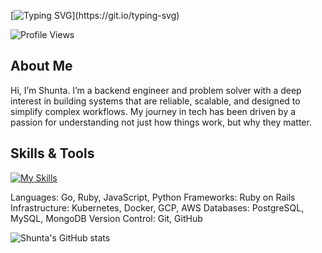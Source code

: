 [![Typing SVG](https://readme-typing-svg.herokuapp.com?font=Roboto+Mono&weight=900&size=30&pause=1000&color=FE1E75&width=435&lines=%F0%9F%91%8B+Hi%2C+This+is+Shunta+Furukawa.)](https://git.io/typing-svg)

![Profile Views](https://komarev.com/ghpvc/?username=shunta-furukawa&color=blue)

## About Me

Hi, I’m Shunta. I’m a backend engineer and problem solver with a deep interest in building systems that are reliable, scalable, and designed to simplify complex workflows. My journey in tech has been driven by a passion for understanding not just how things work, but why they matter.

## Skills & Tools

[![My Skills](https://skillicons.dev/icons?i=go,ruby,js,python,rails,kubernetes,docker,gcp,aws,postgres,mysql,mongodb,git,github)](https://skillicons.dev)

Languages: Go, Ruby, JavaScript, Python
Frameworks: Ruby on Rails
Infrastructure: Kubernetes, Docker, GCP, AWS
Databases: PostgreSQL, MySQL, MongoDB
Version Control: Git, GitHub

![Shunta's GitHub stats](https://github-readme-stats.vercel.app/api?username=shunta-furukawa&show_icons=true&theme=radical)

